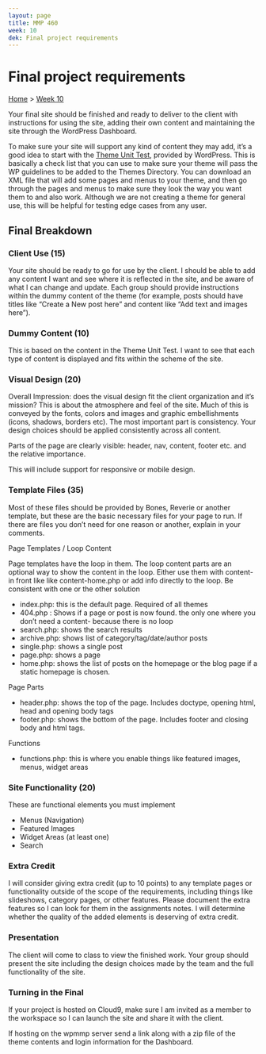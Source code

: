 ```yaml
---
layout: page
title: MMP 460
week: 10
dek: Final project requirements
---
```


# Final project requirements

[Home]({{site.github.url}}/) > [Week 10]({{site.github.url}}/schedule.html#week-10)

Your final site should be finished and ready to deliver to the client with instructions for using the site, adding their own content and maintaining the site through the WordPress Dashboard.

To make sure your site will support any kind of content they may add, it’s a good idea to start with the [Theme Unit Test](https://codex.wordpress.org/Theme_Unit_Test), provided by WordPress.  This is basically a check list that you can use to make sure your theme will pass the WP guidelines to be added to the Themes Directory. You can download an XML file that will add some pages and menus to your theme, and then go through the pages and menus to make sure they look the way you want them to and also work.  Although we are not creating a theme for general use, this will be helpful for testing edge cases from any user.

## Final Breakdown

### Client Use (15)

Your site should be ready to go for use by the client.  I should be able to add any content I want and see where it is reflected in the site, and be aware of what I can change and update.  Each group should provide instructions within the dummy content of the theme (for example, posts should have titles like “Create a New post here” and content like “Add text and images here”).

### Dummy Content (10)

This is based on the content in the Theme Unit Test.  I want to see that each type of content is displayed and fits within the scheme of the site.

### Visual Design (20)

Overall Impression: does the visual design fit the client organization and it’s mission? This is about the atmosphere and feel of the site. Much of this is conveyed by the fonts, colors and images and graphic embellishments (icons, shadows, borders etc).  The most important part is consistency.  Your design choices should be applied consistently across all content.

Parts of the page are clearly visible: header, nav, content, footer etc. and the relative importance.

This will include support for responsive or mobile design.

### Template Files (35)

Most of these files should be provided by Bones, Reverie or another template, but these are the basic necessary files for your page to run.  If there are files you don’t need for one reason or another, explain in your comments.

Page Templates / Loop Content

Page templates have the loop in them. The loop content parts are an optional way to show the content in the loop. Either use them with content- in front like like content-home.php or add info directly to the loop. Be consistent with one or the other solution

- index.php: this is the default page. Required of all themes
- 404.php : Shows if a page or post is now found. the only one where you don’t need a content- because there is no loop
- search.php: shows the search results
- archive.php: shows list of category/tag/date/author posts
- single.php: shows a single post
- page.php: shows a page
- home.php: shows the list of posts on the homepage or the blog page if a static homepage is chosen.

Page Parts

- header.php: shows the top of the page. Includes doctype, opening html, head and opening body tags
- footer.php: shows the bottom of the page. Includes footer and closing body and html tags.

Functions

- functions.php: this is where you enable things like featured images, menus, widget areas

### Site Functionality (20)

These are functional elements you must implement

- Menus (Navigation)
- Featured Images
- Widget Areas (at least one)
- Search


### Extra Credit

I will consider giving extra credit (up to 10 points) to any template pages or functionality outside of the scope of the requirements, including things like slideshows, category pages, or other features.  Please document the extra features so I can look for them in the assignments notes.  I will determine whether the quality of the added elements is deserving of extra credit.

### Presentation

The client will come to class to view the finished work.  Your group should present the site including the design choices made by the team and the full functionality of the site.  

### Turning in the Final

If your project is hosted on Cloud9, make sure I am invited as a member to the workspace so I can launch the site and share it with the client.  

If hosting on the wpmmp server send a link along with a zip file of the theme contents and login information for the Dashboard.
